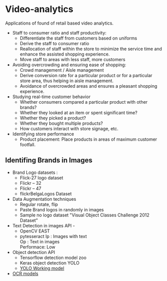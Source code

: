 # Video-analytics

Applications of found of retail based video analytics.
* Staff to consumer ratio and staff productivity: 
   * Differentiate the staff from customers based on uniforms
   * Derive the staff to consumer ratio
   * Reallocation of staff within the store to minimize the service time and enhance the assisted shopping experience.
   * Move staff to areas with less staff, more customers
* Avoiding overcrowding and ensuring ease of shopping:
   * Crowd management / Aisle management
   * Derive conversion rate for a particular product or for a particular store area, thus helping in aisle management.
   * Avoidance of overcrowded areas and ensures a pleasant shopping experience. 
* Studying real-time customer behavior 
   * Whether consumers compared a particular product with other brands?
   * Whether they looked at an item or spent significant time?
   * Whether they picked a product?
   * Whether they bought multiple products?
   * How customers interact with store signage, etc.
* Identifying store performance
   * Product placement: Place products in areas of maximum customer footfall. 
## Identifing Brands in Images
* Brand Logo datasets :
   * Flick-27 logo dataset
   * Flickr – 32
   * Flickr – 47
   * flickrBelgaLogos Dataset 
* Data Augmentation techniques
   * Regular rotate, flip
   * Paste Brand logos in randomly in images
   * Sample no logo dataset "Visual Object Classes Challenge 2012 Dataset"
* Text Detection in images API -
   * OpenCV EAST
   * pytesseract 
   Ip : Images with text<br>
   Op : Text in images<br>
   Performace: Low
* Object detection API
   * Tensorflow detection model zoo
   * Keras object detection YOLO
   * [YOLO Working model](https://pjreddie.com/darknet/yolo/)
* [OCR models](https://github.com/kba/awesome-ocr)
   
   
   
   
   
   
   
   
   
   
   
   
   
   
   
   
   
   
